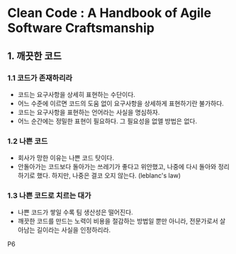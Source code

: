 # Clean Code : A Handbook of Agile Software Craftsmanship

## 1. 깨끗한 코드

### 1.1 코드가 존재하리라

- 코드는 요구사항을 상세히 표현하는 수단이다.
- 어느 수준에 이르면 코드의 도움 없이 요구사항을 상세하게 표현하기란 불가하다.
- 코드는 요구사항을 표현하는 언어라는 사실을 명심하자.
- 어느 순간에는 정밀한 표현이 필요하다. 그 필요성을 없앨 방법은 없다.

### 1.2 나쁜 코드

- 회사가 망한 이유는 나쁜 코드 탓이다.
- 안돌아가는 코드보다 돌아가는 쓰레기가 좋다고 위안했고, 나중에 다시 돌아와 정리하기로 했다. 하지만, 나중은 결코 오지 않는다. (leblanc's law)

### 1.3 나쁜 코드로 치르는 대가

- 나쁜 코드가 쌓일 수록 팀 생산성은 떨어진다.
- 깨끗한 코드를 만드는 노력이 비용을 절감하는 방법일 뿐만 아니라, 전문가로서 살아남는 길이라는 사실을 인정하리라.

P6